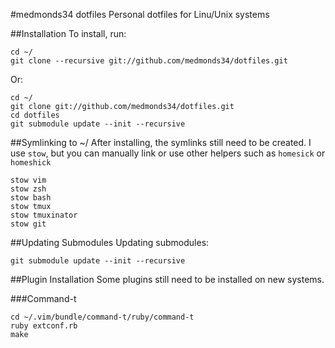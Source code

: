 #medmonds34 dotfiles
Personal dotfiles for Linu/Unix systems

##Installation
To install, run:

```
cd ~/
git clone --recursive git://github.com/medmonds34/dotfiles.git
```

Or:

```
cd ~/
git clone git://github.com/medmonds34/dotfiles.git
cd dotfiles
git submodule update --init --recursive
```

##Symlinking to ~/
After installing, the symlinks still need to be created. I use ```stow```, but you can manually link or use other helpers such as ```homesick``` or ```homeshick```

```
stow vim
stow zsh
stow bash
stow tmux
stow tmuxinator
stow git
```

##Updating Submodules
Updating submodules:

```
git submodule update --init --recursive
```

##Plugin Installation
Some plugins still need to be installed on new systems. 

###Command-t

```
cd ~/.vim/bundle/command-t/ruby/command-t
ruby extconf.rb
make
```
